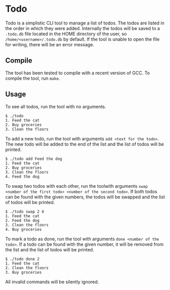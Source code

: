 # Todo

Todo is a simplistic CLI tool to manage a list of todos. The todos are listed in the order in which they were added. Internally the todos will be saved to a `.todo.db` file located in the HOME directory of the user, so `/home/<username>/.todo.db` by default. If the tool is unable to open the file for writing, there will be an error message.

## Compile

The tool has been tested to compile with a recent version of GCC. To compile the tool, run `make`.

## Usage

To see all todos, run the tool with no arguments.

```
$ ./todo
1. Feed the cat
2. Buy groceries
3. Clean the floors
```

To add a new todo, run the tool with arguments `add <text for the todo>`. The new todo will be added to the end of the list and the list of todos will be printed.

```
$ ./todo add Feed the dog
1. Feed the cat
2. Buy groceries
3. Clean the floors
4. Feed the dog
```

To swap two todos with each other, run the toolwith arguments `swap <number of the first todo> <number of the second todo>`. If both todos can be found with the given numbers, the todos will be swapped and the list of todos will be printed.

```
$ ./todo swap 2 4
1. Feed the cat
2. Feed the dog
3. Clean the floors
4. Buy groceries
```

To mark a todo as done, run the tool with arguments `done <number of the todo>`. If a todo can be found with the given number, it will be removed from the list and the list of todos will be printed.

```
$ ./todo done 2
1. Feed the cat
2. Clean the floors
3. Buy groceries
```

All invalid commands will be silently ignored.

